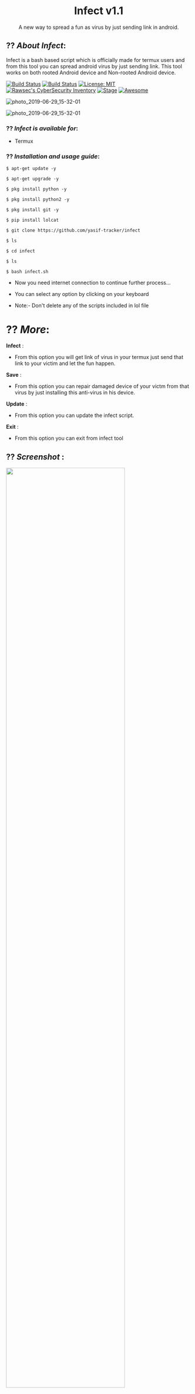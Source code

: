 <h1 align="center">Infect v1.1</h1>
<p align="center">
     A new way to spread a fun as virus by just sending link in android.
</p>

## ?? ***About Infect***:

Infect is a bash based script which is officially made for termux users and from this tool you can spread android virus by just sending link. This tool works on both rooted Android device and Non-rooted Android device.

[![Build Status](https://img.shields.io/github/stars/noob-hackers/Infect.svg)](https://github.com/yasif-tracker/infect)
[![Build Status](https://img.shields.io/github/forks/noob-hackers/Infect.svg)](https://github.com/yasif-tracker/infect)
[![License: MIT](https://img.shields.io/github/license/noob-hackers/Infect.svg)](https://github.com/yasif-tracker/infect)
[![Rawsec's CyberSecurity Inventory](https://inventory.rawsec.ml/img/badges/Rawsec-inventoried-FF5050_flat.svg)](https://inventory.rawsec.ml/tools.html#Infect)
[![Stage](https://img.shields.io/badge/Release-Stable-brightgreen.svg)]()
[![Awesome](https://awesome.re/badge.svg)](https://awesome.re)

![photo_2019-06-29_15-32-01](https://i.pinimg.com/564x/76/d0/5a/76d05a80e758aef5b43d2ec4aad36116.jpg)

![photo_2019-06-29_15-32-01](https://i.pinimg.com/564x/ed/01/12/ed0112a3b464bb2d7584e57c66d44631.jpg)

### ?? ***Infect is available for***:

* Termux

### ?? ***Installation and usage guide***:
```
$ apt-get update -y
```
```
$ apt-get upgrade -y
```
```
$ pkg install python -y 
```
```
$ pkg install python2 -y
```
```
$ pkg install git -y
```
```
$ pip install lolcat
```
```
$ git clone https://github.com/yasif-tracker/infect
```
```
$ ls
```
```
$ cd infect
```
```
$ ls
```
```
$ bash infect.sh
```

* Now you need internet connection to continue further process...

* You can select any option by clicking on your keyboard

* Note:- Don't delete any of the scripts included in lol file

# ?? ***More***:

__Infect__ :
- From this option you will get link of virus in your termux just send that link to your victim and let the fun happen.

__Save__ :
- From this option you can repair damaged device of your victm from that virus by just installing this anti-virus in his device.

__Update__ :
- From this option you can update the infect script.

__Exit__ :
- From this option you can exit from infect tool 

## ?? ***Screenshot*** :
<img src="https://user-images.githubusercontent.com/49580304/70858686-834b6580-1f2c-11ea-9ea6-0839251db161.jpg" width="80%"></img>

## ?? ***Full video tutorial***:
[![m-wiz metasploit-franework tool](https://img.youtube.com/vi/8RXVODXMsa8/0.jpg)](https://youtube.com/YasifTech)
## ?? ***Check this***

### Subscribe our channel on youtube:
https://www.youtube.com/YasifTech

### Chekout our webite:
https://www.yasiftracker.cf

## ?? ***Join***

### Facebook group: 
https://www.facebook.com/

### Telegram channel:
https://t.me/yasiftech

### Facebook page:
https://www.facebook.com/yasiftech

### Instagram: 
https://www.instagram.com/yasiftech

### Pinterest:
https://in.pinterest.com/yasiftech

### My GitHub ID link:
https://github.com/yasif-tracker/

### ?? Warning

***This tool is only for educational purpose. If you use this tool for other purposes except education we will not be responsible in such cases.***
